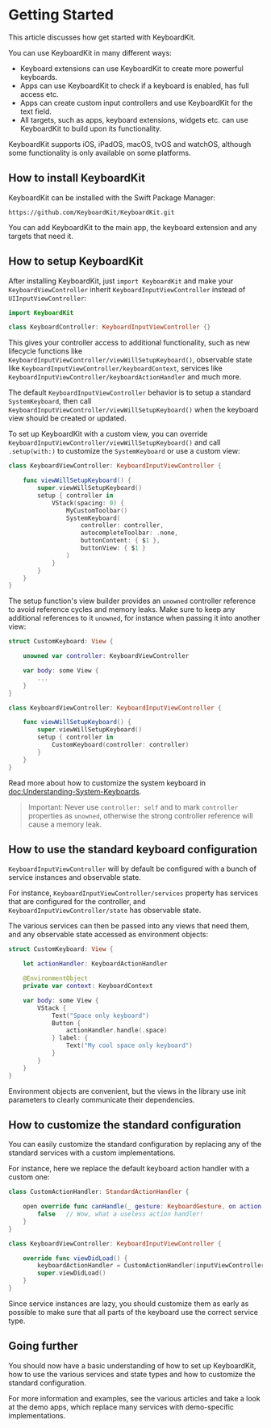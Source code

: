 # Getting Started

This article discusses how get started with KeyboardKit.

You can use KeyboardKit in many different ways:

* Keyboard extensions can use KeyboardKit to create more powerful keyboards.
* Apps can use KeyboardKit to check if a keyboard is enabled, has full access etc.
* Apps can create custom input controllers and use KeyboardKit for the text field.
* All targets, such as apps, keyboard extensions, widgets etc. can use KeyboardKit to build upon its functionality.

KeyboardKit supports iOS, iPadOS, macOS, tvOS and watchOS, although some functionality is only available on some platforms.



## How to install KeyboardKit

KeyboardKit can be installed with the Swift Package Manager:

```
https://github.com/KeyboardKit/KeyboardKit.git
```

You can add KeyboardKit to the main app, the keyboard extension and any targets that need it. 



## How to setup KeyboardKit

After installing KeyboardKit, just `import KeyboardKit` and make your `KeyboardViewController` inherit ``KeyboardInputViewController`` instead of `UIInputViewController`:

```swift
import KeyboardKit

class KeyboardController: KeyboardInputViewController {}
```

This gives your controller access to additional functionality, such as new lifecycle functions like ``KeyboardInputViewController/viewWillSetupKeyboard()``, observable state like ``KeyboardInputViewController/keyboardContext``, services like ``KeyboardInputViewController/keyboardActionHandler`` and much more.

The default ``KeyboardInputViewController`` behavior is to setup a standard ``SystemKeyboard``, then call ``KeyboardInputViewController/viewWillSetupKeyboard()`` when the keyboard view should be created or updated. 

To set up KeyboardKit with a custom view, you can override ``KeyboardInputViewController/viewWillSetupKeyboard()`` and call `.setup(with:)` to customize the ``SystemKeyboard`` or use a custom view:

```swift
class KeyboardViewController: KeyboardInputViewController {

    func viewWillSetupKeyboard() {
        super.viewWillSetupKeyboard()
        setup { controller in
            VStack(spacing: 0) {
                MyCustomToolbar()
                SystemKeyboard(
                    controller: controller,
                    autocompleteToolbar: .none,
                    buttonContent: { $1 },
                    buttonView: { $1 }
                )
            }
        }
    }
}
```

The setup function's view builder provides an `unowned` controller reference to avoid reference cycles and memory leaks. Make sure to keep any additional references to it `unowned`, for instance when passing it into another view:

```swift
struct CustomKeyboard: View {

    unowned var controller: KeyboardViewController 

    var body: some View {
        ... 
    }
}

class KeyboardViewController: KeyboardInputViewController {

    func viewWillSetupKeyboard() {
        super.viewWillSetupKeyboard()
        setup { controller in
            CustomKeyboard(controller: controller)
        }
    }
}
```

Read more about how to customize the system keyboard in <doc:Understanding-System-Keyboards>.

> Important: Never use `controller: self` and to mark `controller` properties as `unowned`, otherwise the strong controller reference will cause a memory leak. 



## How to use the standard keyboard configuration

``KeyboardInputViewController`` will by default be configured with a bunch of service instances and observable state.

For instance, ``KeyboardInputViewController/services`` property has services that are configured for the controller, and ``KeyboardInputViewController/state`` has observable state.

The various services can then be passed into any views that need them, and any observable state accessed as environment objects:

```swift
struct CustomKeyboard: View {

    let actionHandler: KeyboardActionHandler

    @EnvironmentObject
    private var context: KeyboardContext

    var body: some View {
        VStack {
            Text("Space only keyboard")
            Button {
                actionHandler.handle(.space)
            } label: {
                Text("My cool space only keyboard")
            }
        }
    }
}
```

Environment objects are convenient, but the views in the library use init parameters to clearly communicate their dependencies.



## How to customize the standard configuration

You can easily customize the standard configuration by replacing any of the standard services with a custom implementations. 

For instance, here we replace the default keyboard action handler with a custom one:

```swift
class CustomActionHandler: StandardActionHandler {

    open override func canHandle(_ gesture: KeyboardGesture, on action: KeyboardAction) -> Bool {
        false   // Wow, what a useless action handler! 
    }
}

class KeyboardViewController: KeyboardInputViewController {

    override func viewDidLoad() {
        keyboardActionHandler = CustomActionHandler(inputViewController: self)
        super.viewDidLoad()
    }
}
```

Since service instances are lazy, you should customize them as early as possible to make sure that all parts of the keyboard use the correct service type. 



## Going further

You should now have a basic understanding of how to set up KeyboardKit, how to use the various services and state types and how to customize the standard configuration.

For more information and examples, see the various articles and take a look at the demo apps, which replace many services with demo-specific implementations.  


[Guide]: https://shyngys.com/ios-custom-keyboard-guide

